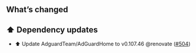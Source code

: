 ## What’s changed

## ⬆️ Dependency updates

- ⬆️ Update AdguardTeam/AdGuardHome to v0.107.46 @renovate ([#504](https://github.com/hassio-addons/addon-adguard-home/pull/504))
